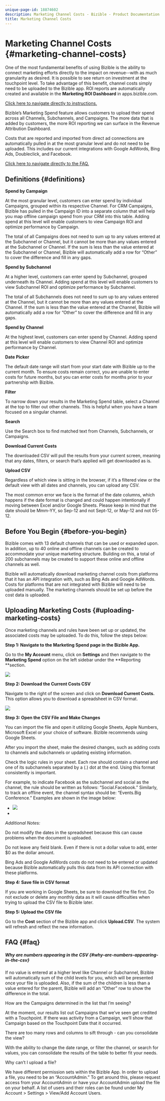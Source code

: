 ```yaml
---
unique-page-id: 18874602
description: Marketing Channel Costs - Bizible - Product Documentation
title: Marketing Channel Costs
---
```


# Marketing Channel Costs {#marketing-channel-costs}

One of the most fundamental benefits of using Bizible is the ability to connect marketing efforts directly to the impact on revenue--with as much granularity as desired. It is possible to see return on investment at the touchpoint level. To take advantage of this benefit, channel costs simply need to be uploaded to the Bizible app. ROI reports are automatically created and available in the **Marketing ROI Dashboard** in apps.bizible.com.

[Click here to navigate directly to instructions.](#marketingcosts)

Bizible’s Marketing Spend feature allows customers to upload their spend across all Channels, Subchannels, and Campaigns. The more data that is added by customers, the more ROI reporting we can surface in the Revenue Attribution Dashboard.

Costs that are reported and imported from direct ad connections are automatically pulled in at the most granular level and do not need to be uploaded. This includes our current integrations with Google AdWords, Bing Ads, Doubleclick, and Facebook.

[Click here to navigate directly to the FAQ.](#faq)

## Definitions {#definitions}

**Spend by Campaign**

At the most granular level, customers can enter spend by individual Campaigns, grouped within its respective Channel. For CRM Campaigns, Bizible has pulled in the Campaign ID into a separate column that will help you map offline campaign spend from your CRM into this table. Adding spend at this level will enable customers to view Campaign ROI and optimize performance by Campaign.

The total of all Campaigns does not need to sum up to any values entered at the Subchannel or Channel, but it cannot be more than any values entered at the Subchannel or Channel. If the sum is less than the value entered at the Subchannel or Channel, Bizible will automatically add a row for “Other” to cover the difference and fill in any gaps.

**Spend by Subchannel**

At a higher level, customers can enter spend by Subchannel, grouped underneath its Channel. Adding spend at this level will enable customers to view Subchannel ROI and optimize performance by Subchannel.

The total of all Subchannels does not need to sum up to any values entered at the Channel, but it cannot be more than any values entered at the Channel. If the sum is less than the value entered at the Channel, Bizible will automatically add a row for “Other” to cover the difference and fill in any gaps.

**Spend by Channel**

At the highest level, customers can enter spend by Channel. Adding spend at this level will enable customers to view Channel ROI and optimize performance by Channel.

**Date Picker**

The default date range will start from your start date with Bizible up to the current month. To ensure costs remain correct, you are unable to enter costs for future months, but you can enter costs for months prior to your partnership with Bizible.

**Filter**

To narrow down your results in the Marketing Spend table, select a Channel at the top to filter out other channels. This is helpful when you have a team focused on a singular channel.

**Search**

Use the Search box to find matched text from Channels, Subchannels, or Campaigns.

**Download Current Costs**

The downloaded CSV will pull the results from your current screen, meaning that any dates, filters, or search that’s applied will get downloaded as is.

**Upload CSV**

Regardless of which view is sitting in the browser, if it’s a filtered view or the default view with all dates and channels, you can upload any CSV.

The most common error we face is the format of the date columns, which happens if the date format is changed and could happen intentionally if moving between Excel and/or Google Sheets. Please keep in mind that the date should be Mmm-YY, so Sep-12 and not Sept-12, or May-12 and not 05-12.

## Before You Begin {#before-you-begin}

Bizible comes with 13 default channels that can be used or expanded upon. In addition, up to 40 online and offline channels can be created to accommodate your unique marketing structure. Building on this, a total of 200 subchannels may be created to support these online and offline channels as well.

Bizible will automatically download marketing channel costs from platforms that it has an API integration with, such as Bing Ads and Google AdWords. Costs for platforms that are not integrated with Bizible will need to be uploaded manually. The marketing channels should be set up before the cost data is uploaded.

##  Uploading Marketing Costs {#uploading-marketing-costs}

Once marketing channels and rules have been set up or updated, the associated costs may be uploaded. To do this, follow the steps below:

**Step 1: Navigate to the Marketing Spend page in the Bizible App.**

Go to the **My Account** menu, click on **Settings** and then navigate to the **Marketing Spend** option on the left sidebar under the **Reporting **section.

![](assets/1.png)

**Step 2: Download the Current Costs CSV**

Navigate to the right of the screen and click on **Download Current Costs.** This option allows you to download a spreadsheet in CSV format.

![](assets/2.png)

**Step 3: Open the CSV File and Make Changes**

You can import the file and open it utilizing Google Sheets, Apple Numbers, Microsoft Excel or your choice of software. Bizible recommends using Google Sheets.

After you import the sheet, make the desired changes, such as adding costs to channels and subchannels or updating existing information.

Check the logic rules in your sheet. Each row should contain a channel and one of its subchannels separated by a (.) dot at the end. Using this format consistently is important.

For example, to indicate Facebook as the subchannel and social as the channel, the rule should be written as follows: “Social.Facebook.” Similarly, to track an offline event, the channel syntax should be: “Events.Big Conference.” Examples are shown in the image below:

* ![](assets/3.png)  
*

*Additional Notes:*

Do not modify the dates in the spreadsheet because this can cause problems when the document is uploaded.

Do not leave any field blank. Even if there is not a dollar value to add, enter $0 as the dollar amount.

Bing Ads and Google AdWords costs do not need to be entered or updated because Bizible automatically pulls this data from its API connection with these platforms.

**Step 4: Save file in CSV format**

If you are working in Google Sheets, be sure to download the file first. Do not exclude or delete any monthly data as it will cause difficulties when trying to upload the CSV file to Bizible later.

**Step 5: Upload the CSV file**

Go to the **Cost** section of the Bizible app and click **Upload.CSV**. The system will refresh and reflect the new information.

##  FAQ {#faq}

##### Why are numbers appearing in the CSV {#why-are-numbers-appearing-in-the-csv}

If no value is entered at a higher level like Channel or Subchannel, Bizible will automatically sum of the child levels for you, which will be presented once your file is uploaded. Also, if the sum of the children is less than a value entered for the parent, Bizible will add an “Other” row to show the difference in the total.

How are the Campaigns determined in the list that I’m seeing?

At the moment, our results list out Campaigns that we’ve seen get credited with a Touchpoint. If there was activity from a Campaign, we’ll show that Campaign based on the Touchpoint Date that it occurred.

There are too many rows and columns to sift through - can you consolidate the view?

With the ability to change the date range, or filter the channel, or search for values, you can consolidate the results of the table to better fit your needs.

Why can’t I upload a file?

We have different permission sets within the Bizible App. In order to upload a file, you need to be an “AccountAdmin.” To get around this, please request access from your AccountAdmin or have your AccountAdmin upload the file on your behalf. A list of users and their roles can be found under My Account > Settings > View/Add Account Users.

